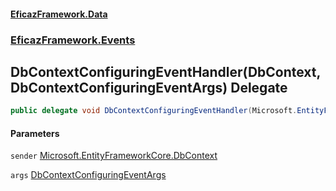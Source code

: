 #### [EficazFramework.Data](EficazFrameworkData.md 'EficazFramework Data')
### [EficazFramework.Events](EficazFrameworkData.md#EficazFramework.Events 'EficazFramework.Events')

## DbContextConfiguringEventHandler(DbContext, DbContextConfiguringEventArgs) Delegate

```csharp
public delegate void DbContextConfiguringEventHandler(Microsoft.EntityFrameworkCore.DbContext sender, EficazFramework.Events.DbContextConfiguringEventArgs args);
```
#### Parameters

<a name='EficazFramework.Events.DbContextConfiguringEventHandler(Microsoft.EntityFrameworkCore.DbContext,EficazFramework.Events.DbContextConfiguringEventArgs).sender'></a>

`sender` [Microsoft.EntityFrameworkCore.DbContext](https://docs.microsoft.com/en-us/dotnet/api/Microsoft.EntityFrameworkCore.DbContext 'Microsoft.EntityFrameworkCore.DbContext')

<a name='EficazFramework.Events.DbContextConfiguringEventHandler(Microsoft.EntityFrameworkCore.DbContext,EficazFramework.Events.DbContextConfiguringEventArgs).args'></a>

`args` [DbContextConfiguringEventArgs](EficazFramework.Events/DbContextConfiguringEventArgs.md 'EficazFramework.Events.DbContextConfiguringEventArgs')